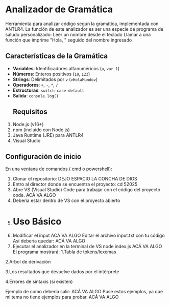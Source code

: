 # Analizador de Gramática
 Herramienta para analizar código según la gramática, implementada con ANTLR4.
 La  función de este analizador es ser una especie de programa de saludo personalizado:
 Leer un nombre desde el teclado
 Llamar a una función que imprime "Hola, " seguido del nombre ingresado

  ## Características de la Gramática
- **Variables**: Identificadores alfanuméricos (`a`, `var_1`)
- **Números**: Enteros positivos (`10`, `123`)
- **Strings**: Delimitados por `v` (`vHolaMundov`)
- **Operadores**: `+`, `-`, `*`, `/`
- **Estructuras**: `switch-case-default`
- **Salida**: `console.log()`
  ## Requisitos
1. Node.js (v16+)
2. npm (incluido con Node.js)
3. Java Runtime (JRE) para ANTLR4
4. Visual Studio
 ## Configuración de inicio
   En una ventana de comandos ( cmd o powershell):
   1. Clonar el repositorio:
      DEJO ESPACIO LA CONCHA DE DIOS
   2. Entro al director donde se encuentra el proyecto:
       cd 52025
   3. Abre VS (Visual Studio) Code para trabajar con el código del proyecto
       code.
      ACÁ VA ALGO
   4. Debería estar dentro de VS con el proyecto abierto
   5. # Uso Básico
   1. Modificar el input
       ACÁ VA ALGO
   Editar el archivo input.txt con tu código
   Así debería quedar:
       ACÁ VA ALGO
   2. Ejecutar el analizador en la terminal de VS node index.js
       ACÁ VA ALGO
      El programa mostrará:
   1.Tabla de tokens/lexemas

   2.Árbol de derivación

   3.Los resultados que devuelve dados por el intérprete

   4.Errores de sintaxis (si existen)

Ejemplo de como debería salir: 
   ACÁ VA ALGO
   Puse estos ejemplos, ya que mi tema no tiene ejemplos para probar.
        ACÁ VA ALGO
    
   
